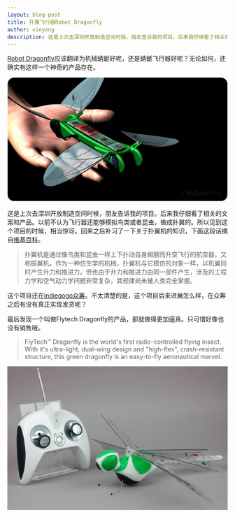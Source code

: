```yaml
---
layout: blog-post
title: 扑翼飞行器Robot Dragonfly
author: nieyong
description: 这是上次去深圳开放制造空间时候，朋友告诉我的项目。后来我仔细看了相关的文案和产品。以前不认为飞行器还能够模拟鸟类或者昆虫，做成扑翼的。所以见到这个项目的时候，相当惊讶。回来之后补习了一下关于扑翼机的知识……
---
```


[Robot Dragonfly](http://techject.com/)应该翻译为机械蜻蜓好呢，还是蜻蜓飞行器好呢？无论如何，还确实有这样一个神奇的产品存在。

![](/assets/img/post-10-0.jpg)

这是上次去深圳开放制造空间时候，朋友告诉我的项目。后来我仔细看了相关的文案和产品。以前不认为飞行器还能够模拟鸟类或者昆虫，做成扑翼的。所以见到这个项目的时候，相当惊讶。回来之后补习了一下关于扑翼机的知识，下面这段话摘自[维基百科](http://zh.wikipedia.org/wiki/%E6%89%91%E7%BF%BC%E6%9C%BA)。

> 扑翼机是通过像鸟类和昆虫一样上下扑动自身翅膀而升空飞行的航空器，又称振翼机。作为一种仿生学的机械，扑翼机与它模仿的对象一样，以机翼同时产生升力和推进力。但也由于升力和推进力由同一部件产生，涉及的工程力学和空气动力学问题非常复杂，其规律尚未被人类完全掌握。


这个项目还在[indiegogo众筹](https://www.indiegogo.com/projects/robot-dragonfly-micro-aerial-vehicle)。不太清楚的是，这个项目后来进展怎么样，在众筹之后有没有真正实现发货呢？


最后发现一个叫做Flytech Dragonfly的产品，那就做得更加逼真。只可惜好像也没有销售哦。

>FlyTech™ Dragonfly is the world's first radio-controlled flying insect. With it's ultra-light, dual-wing design and "high-flex", crash-resistant structure, this green dragonfly is an easy-to-fly aeronautical marvel.

![](/assets/img/post-10-1.jpg)

